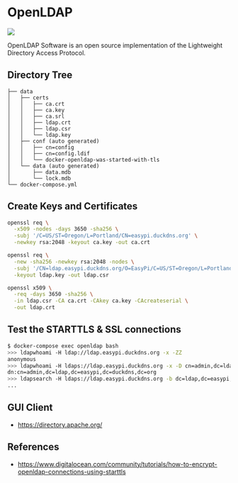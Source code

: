 OpenLDAP
========

[![](https://www.openldap.org/images/headers/LDAPworm.gif)](https://www.openldap.org/)

OpenLDAP Software is an open source implementation of the Lightweight Directory Access Protocol.

## Directory Tree

```
├── data
│   ├── certs
│   │   ├── ca.crt
│   │   ├── ca.key
│   │   ├── ca.srl
│   │   ├── ldap.crt
│   │   ├── ldap.csr
│   │   └── ldap.key
│   ├── conf (auto generated)
│   │   ├── cn=config
│   │   ├── cn=config.ldif
│   │   └── docker-openldap-was-started-with-tls
│   └── data (auto generated)
│       ├── data.mdb
│       └── lock.mdb
└── docker-compose.yml
```

## Create Keys and Certificates

```bash
openssl req \
  -x509 -nodes -days 3650 -sha256 \
  -subj '/C=US/ST=Oregon/L=Portland/CN=easypi.duckdns.org' \
  -newkey rsa:2048 -keyout ca.key -out ca.crt

openssl req \
  -new -sha256 -newkey rsa:2048 -nodes \
  -subj '/CN=ldap.easypi.duckdns.org/O=EasyPi/C=US/ST=Oregon/L=Portland' \
  -keyout ldap.key -out ldap.csr

openssl x509 \
  -req -days 3650 -sha256 \
  -in ldap.csr -CA ca.crt -CAkey ca.key -CAcreateserial \
  -out ldap.crt
```

## Test the STARTTLS & SSL connections

```bash
$ docker-compose exec openldap bash
>>> ldapwhoami -H ldap://ldap.easypi.duckdns.org -x -ZZ
anonymous
>>> ldapwhoami -H ldaps://ldap.easypi.duckdns.org -x -D cn=admin,dc=ldap,dc=easypi,dc=duckdns,dc=org -w admin
dn:cn=admin,dc=ldap,dc=easypi,dc=duckdns,dc=org
>>> ldapsearch -H ldaps://ldap.easypi.duckdns.org -b dc=ldap,dc=easypi,dc=duckdns,dc=org -D cn=admin,dc=ldap,dc=easypi,dc=duckdns,dc=org -w admin
...
```

## GUI Client

- https://directory.apache.org/

## References

- https://www.digitalocean.com/community/tutorials/how-to-encrypt-openldap-connections-using-starttls

[1]: https://github.com/commandprompt/phpldapadmin/blob/master/config/config.php.example
